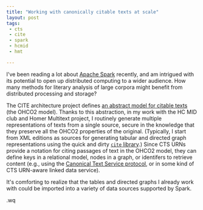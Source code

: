 ```yaml
---
title: "Working with canonically citable texts at scale"
layout: post
tags:
 - cts
 - cite
 - spark
 - hcmid
 - hmt

---
```


I've been reading a lot about [Apache Spark](http://spark.apache.org/) recently, and am intrigued with its potential to open up distributed computing to a wider audience.  How many methods for literary analysis of large corpora might benefit from distributed processing and storage?

The CITE architecture project defines [an abstract model for citable texts](http://cite-architecture.github.io/ctsurn/ohco2/) (the OHCO2 model).  Thanks to this abstraction, in my work with the HC MID club and Homer Multitext project, I routinely generate multiple representations of texts from a single source, secure in the knowledge that they preserve all the OHCO2 properties of the original.
(Typically, I start from XML editions as sources for generating tabular and directed graph representations using the quick and dirty [`cite` library](http://cite-architecture.github.io/cite/).)  Since CTS URNs provide a notation for citing passages of text in the OHCO2 model, they can define keys in a relational model, nodes in a graph, or identifers to retrieve content (e.g., using the [Canonical Text Service protocol](http://cite-architecture.github.io/cts/), or in some kind of CTS URN-aware linked data service).

It's comforting to realize that the tables and directed graphs I already work with could be imported into a variety of data sources supported by Spark.

.wq

